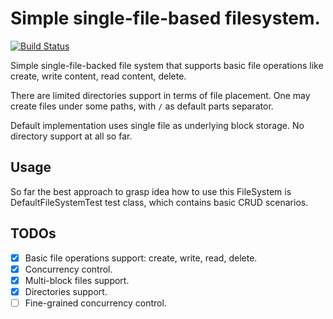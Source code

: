 # Simple single-file-based filesystem.

[![Build Status](https://travis-ci.com/beargummy/simple-file-system.svg?branch=master)](https://travis-ci.com/beargummy/simple-file-system)

Simple single-file-backed file system that supports basic file operations 
like create, write content, read content, delete.

There are limited directories support in terms of file placement. 
One may create files under some paths, with `/` as default parts separator.

Default implementation uses single file as underlying block storage.
No directory support at all so far.

## Usage
So far the best approach to grasp idea how to use this FileSystem is DefaultFileSystemTest test class,
which contains basic CRUD scenarios.

## TODOs
- [x] Basic file operations support: create, write, read, delete.
- [x] Concurrency control.
- [x] Multi-block files support.
- [x] Directories support.
- [ ] Fine-grained concurrency control.
